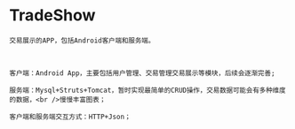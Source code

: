 TradeShow
=========

    交易展示的APP，包括Android客户端和服务端。



    客户端：Android App，主要包括用户管理、交易管理交易展示等模块，后续会逐渐完善;
    
    服务端：Mysql+Struts+Tomcat，暂时实现最简单的CRUD操作，交易数据可能会有多种维度的数据，<br />慢慢丰富图表；

    客户端和服务端交互方式：HTTP+Json；







